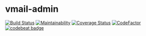 # vmail-admin
[![Build Status](https://travis-ci.org/Monschichi/vmail-admin.svg?branch=master)](https://travis-ci.org/Monschichi/vmail-admin)
[![Maintainability](https://api.codeclimate.com/v1/badges/63428d0d453b592b15f0/maintainability)](https://codeclimate.com/github/Monschichi/vmail-admin/maintainability)
[![Coverage Status](https://coveralls.io/repos/github/Monschichi/vmail-admin/badge.svg?branch=master)](https://coveralls.io/github/Monschichi/vmail-admin?branch=master)
[![CodeFactor](https://www.codefactor.io/repository/github/monschichi/vmail-admin/badge)](https://www.codefactor.io/repository/github/monschichi/vmail-admin)
[![codebeat badge](https://codebeat.co/badges/dc9cafca-7b90-4f19-9bd9-18e51b56c3e5)](https://codebeat.co/projects/github-com-monschichi-vmail-admin-master)
